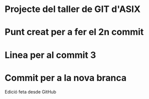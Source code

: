 # Projecte del taller de GIT d'ASIX

# Punt creat per a fer el 2n commit
# Linea per al commit 3

# Commit per a la nova branca

Edició feta desde GitHub
